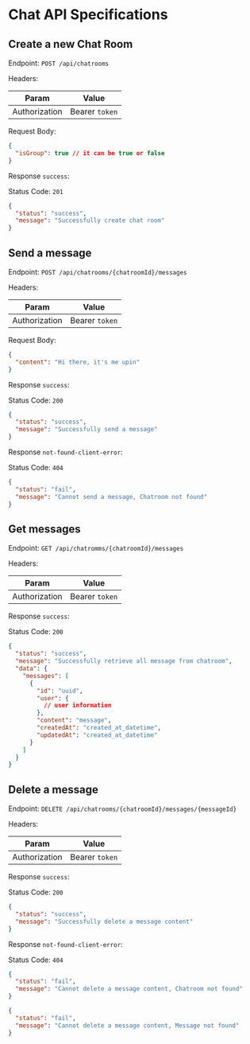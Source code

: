 # Chat API Specifications

## Create a new Chat Room

Endpoint: `POST /api/chatrooms`

Headers:

| Param         | Value          |
| ------------- | -------------- |
| Authorization | Bearer `token` |

Request Body:

```json
{
  "isGroup": true // it can be true or false
}
```

Response `success`:

Status Code: `201`

```json
{
  "status": "success",
  "message": "Successfully create chat room"
}
```

## Send a message

Endpoint: `POST /api/chatrooms/{chatroomId}/messages`

Headers:

| Param         | Value          |
| ------------- | -------------- |
| Authorization | Bearer `token` |

Request Body:

```json
{
  "content": "Hi there, it's me upin"
}
```

Response `success`:

Status Code: `200`

```json
{
  "status": "success",
  "message": "Successfully send a message"
}
```

Response `not-found-client-error`:

Status Code: `404`

```json
{
  "status": "fail",
  "message": "Cannot send a message, Chatroom not found"
}
```

## Get messages

Endpoint: `GET /api/chatromms/{chatroomId}/messages`

Headers:

| Param         | Value          |
| ------------- | -------------- |
| Authorization | Bearer `token` |

Response `success`:

Status Code: `200`

```json
{
  "status": "success",
  "message": "Successfully retrieve all message from chatroom",
  "data": {
    "messages": [
      {
        "id": "uuid",
        "user": {
          // user information
        },
        "content": "message",
        "createdAt": "created_at_datetime",
        "updatedAt": "created_at_datetime"
      }
    ]
  }
}
```

## Delete a message

Endpoint: `DELETE /api/chatrooms/{chatroomId}/messages/{messageId}`

Headers:

| Param         | Value          |
| ------------- | -------------- |
| Authorization | Bearer `token` |

Response `success`:

Status Code: `200`

```json
{
  "status": "success",
  "message": "Successfully delete a message content"
}
```

Response `not-found-client-error`:

Status Code: `404`

```json
{
  "status": "fail",
  "message": "Cannot delete a message content, Chatroom not found"
}
```

```json
{
  "status": "fail",
  "message": "Cannot delete a message content, Message not found"
}
```
